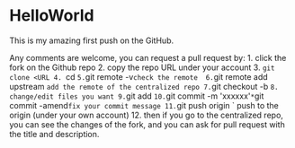 # HelloWorld

This is my amazing first push on the GitHub.

Any comments are welcome, you can request a pull request by:
    1. click the fork on the Github repo
    2. copy the repo URL under your account
    3. `git clone <URL
    4. `cd <directory>`
    5. `git remote -v` check the remote 
    6. `git remote add upstream <URL of the centralized repo>` add the remote of the centralized repo
    7. `git checkout -b <new branch name>`
    8. change/edit files you want
    9. `git add <file>`
    10. `git commit -m 'xxxxxx'`
        * `git commit -amend` fix your commit message
    11. `git push origin <branch name>` push to the origin (under your own account)
    12. then if you go to the centralized repo, you can see the changes of the fork, and you can ask for pull request with the title and description. 
